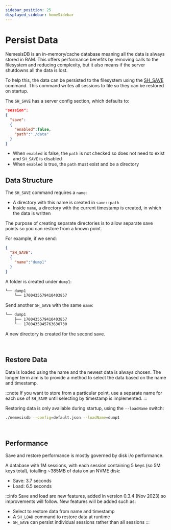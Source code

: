 ```yaml
---
sidebar_position: 25
displayed_sidebar: homeSidebar
---
```


# Persist Data
NemesisDB is an in-memory/cache database meaning all the data is always stored in RAM. This offers performance benefits by removing calls to the filesystem and reducing complexity, but it also means if the server shutdowns all the data is lost.

To help this, the data can be persisted to the filesystem using the [SH_SAVE](../api/sessions/sh-save) command. This command writes all sessions to file so they can be restored on startup.


The `SH_SAVE` has a server config section, which defaults to:

```json
"session":
{
  "save":
  {
    "enabled":false,
    "path":"./data"
  }
}
```

- When `enabled` is false, the `path` is not checked so does not need to exist and `SH_SAVE` is disabled
- When `enabled` is true, the `path` must exist and be a directory



## Data Structure
The `SH_SAVE` command requires a `name`:

- A directory with this name is created in `save::path`
- Inside `name`, a directory with the current timestamp is created, in which the data is written

The purpose of creating separate directories is to allow separate save points so you can restore from a known point.

For example, if we send:

```json
{
  "SH_SAVE":
  {
    "name":"dump1"
  }
}
```

A folder is created under `dump1`:

```bash title="First save"
└── dump1
    └── 1700435579410403857
```

Send another `SH_SAVE` with the same `name`:

```bash title="Second save"
└── dump1
    ├── 1700435579410403857
    └── 1700435945763630730
```

A new directory is created for the second save.

<br/>

## Restore Data
Data is loaded using the name and the newest data is always chosen. The longer term aim is to provide a method to select the data based on the name and timestamp.


:::note
If you want to store from a particular point, use a separate name for each use of `SH_SAVE` until selecting by timestamp is implemented.
:::

Restoring data is only available during startup, using the `--loadName` switch:

```bash
./nemesisdb --config=default.json --loadName=dump1
```

<br/>

## Performance
Save and restore performance is mostly governed by disk i/o performance.

A database with 1M sessions, with each session containing 5 keys (so 5M keys total), totalling ~385MB of data on an NVME disk:

- Save: 3.7 seconds
- Load: 6.5 seconds


:::info
Save and load are new features, added in version 0.3.4 (Nov 2023) so improvements will follow.
New features will be added such as:

- Select to restore data from name and timestamp
- A `SH_LOAD` command to restore data at runtime
- `SH_SAVE` can persist individual sessions rather than all sessions
:::